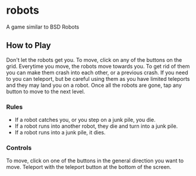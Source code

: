 # robots
A game similar to BSD Robots
## How to Play
Don't let the robots get you. To move, click on any of the buttons on the grid. Everytime you move, the
robots move towards you. To get rid of them you can make them crash into each other, or a previous
crash. If you need to you can teleport, but be careful using them as you have limited teleports and they
may land you on a robot. Once all the robots are gone, tap any button to move to the next level.
### Rules
* If a robot catches you, or you step on a junk pile, you die.
* If a robot runs into another robot, they die and turn into a junk pile.
* If a robot runs into a junk pile, it dies.
### Controls 
To move, click on one of the buttons in the general direction you want to move.
Teleport with the teleport button at the bottom of the screen.
